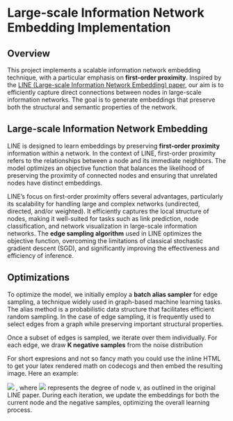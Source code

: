 # Large-scale Information Network Embedding Implementation

## Overview
This project implements a scalable information network embedding technique, with a particular emphasis on **first-order proximity**. Inspired by the [LINE (Large-scale Information Network Embedding) paper](https://arxiv.org/pdf/1503.03578.pdf), our aim is to efficiently capture direct connections between nodes in large-scale information networks. The goal is to generate embeddings that preserve both the structural and semantic properties of the network.

## Large-scale Information Network Embedding
LINE is designed to learn embeddings by preserving **first-order proximity** information within a network. In the context of LINE, first-order proximity refers to the relationships between a node and its immediate neighbors. The model optimizes an objective function that balances the likelihood of preserving the proximity of connected nodes and ensuring that unrelated nodes have distinct embeddings.

LINE’s focus on first-order proximity offers several advantages, particularly its scalability for handling large and complex networks (undirected, directed, and/or weighted). It efficiently captures the local structure of nodes, making it well-suited for tasks such as link prediction, node classification, and network visualization in large-scale information networks. The **edge sampling algorithm** used in LINE optimizes the objective function, overcoming the limitations of classical stochastic gradient descent (SGD), and significantly improving the effectiveness and efficiency of inference.

## Optimizations
To optimize the model, we initially employ a **batch alias sampler** for edge sampling, a technique widely used in graph-based machine learning tasks. The alias method is a probabilistic data structure that facilitates efficient random sampling. In the case of edge sampling, it is frequently used to select edges from a graph while preserving important structural properties.

Once a subset of edges is sampled, we iterate over them individually. For each edge, we draw **K negative samples** from the noise distribution 

For short expresions and not so fancy math you could use the inline HTML to get your latex rendered math on codecogs and then embed the resulting image. Here an example:

<img src="https://latex.codecogs.com/gif.latex?O_t=\text { P_n(v) ∝ d_v^{3/4}} " /> , where <img src="https://latex.codecogs.com/gif.latex?O_t=\text { d_v }" /> represents the degree of node v, as outlined in the original LINE paper. During each iteration, we update the embeddings for both the current node and the negative samples, optimizing the overall learning process.
